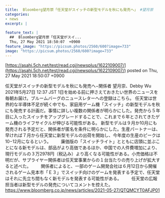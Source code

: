 ```yaml
---
title:  Bloomberg望月崇「任天堂がスイッチの新型モデルを秋にも発売へ」 #望月崇  
categories:
- news
excerpt: |
  
feature_text: |
  ##  Bloomberg望月崇「任天堂がスイ...
  Thu, 27 May 2021 18:50:07  +0900
feature_image: "https://picsum.photos/2560/600?image=733"
image: "https://picsum.photos/2560/600?image=733"
---
```


[https://asahi.5ch.net/test/read.cgi/newsplus/1622109007/](https://asahi.5ch.net/test/read.cgi/newsplus/1622109007/)
posted on Thu, 27 May 2021 18:50:07  +0900

<!--more-->

任天堂がスイッチの新型モデルを秋にも発売へ−関係者 望月崇、Debby Wu 2021年5月27日 12:37 JST 1日を始める前に押さえておきたい世界のニュースを毎朝お届け。ブルームバーグのニュースレターへの登録はこちら。 任天堂は世界的な半導体不足が続く中でも、家庭用ゲーム機「スイッチ」の新型モデルを秋にも発売する計画だ。事情に詳しい複数の関係者が明らかにした。発売から５年目に入ったスイッチをアップグレードすることで、これまで６年とされてきたゲーム機のライフサイクルが伸びる可能性がある。 新型モデルは９月か10月にも発売される予定だと、関係者が匿名を条件に明らかにした。生産パートナーは、早ければ７月から任天堂に新型モデルの出荷を開始し、今年度の生産のピークは10−12月になるという。 　　廉価版の「スイッチライト」とともに店頭に並ぶことになる新モデルは、部品がより高価であるほか、中国での人件費増加により、現行モデルの３万2978円（税込み）より高くなる可能性がある。小売価格は不明だが、サプライヤー関係者は任天堂事業からの１台当たりの売り上げが拡大すると述べた。 　　関係者によると、一部のゲーム開発会社は６月12日から開催されるゲーム見本市「Ｅ３」でスイッチ向けのゲームを発表する予定で、任天堂はそれに先立ち間もなく新モデルを発表する可能性がある。 　　任天堂の広報担当者は新型モデルの発売についてコメントを控えた。 https://www.bloomberg.co.jp/news/articles/2021-05-27/QTQMCYT0AFJP01
